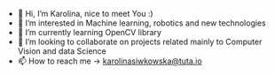 - 👋 Hi, I’m Karolina, nice to meet You :)
- 👀 I’m interested in Machine learning, robotics and new technologies
- 🌱 I’m currently learning OpenCV library
- 💞️ I’m looking to collaborate on projects related mainly to Computer Vision and data Science
- 📫 How to reach me -> karolinasiwkowska@tuta.io

<!---
trallala9/trallala9 is a ✨ special ✨ repository because its `README.md` (this file) appears on your GitHub profile.
You can click the Preview link to take a look at your changes.
--->
